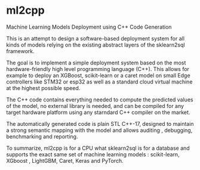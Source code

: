 # ml2cpp
Machine Learning Models Deployment using C++ Code Generation


This is an attempt to design a software-based deployment system for all kinds of models relying on the existing abstract layers of the sklearn2sql framework. 

The goal is to implement a simple deployment system based on the most hardware-friendly high level programming language (C++). This allows for example to deploy an XGBoost, scikit-learn  or a caret model  on small Edge controllers like STM32 or esp32 as well as a standard cloud virtual machine at the highest possible speed.

The C++ code contains everything needed to compute the predicted values of the model, no external library is needed, and can be compiled for any target hardware platform using any starndard C++ compiler on the market.

The automatically generated code is plain STL C++-17, designed to  maintain a strong semantic mapping with the model and allows auditing , debugging, benchmarking and reporting. 

To summarize, ml2cpp is for a CPU what sklearn2sql is for a database and supports the exact same set of machine learning models : scikit-learn, XGboost , LightGBM, Caret, Keras and PyTorch.
